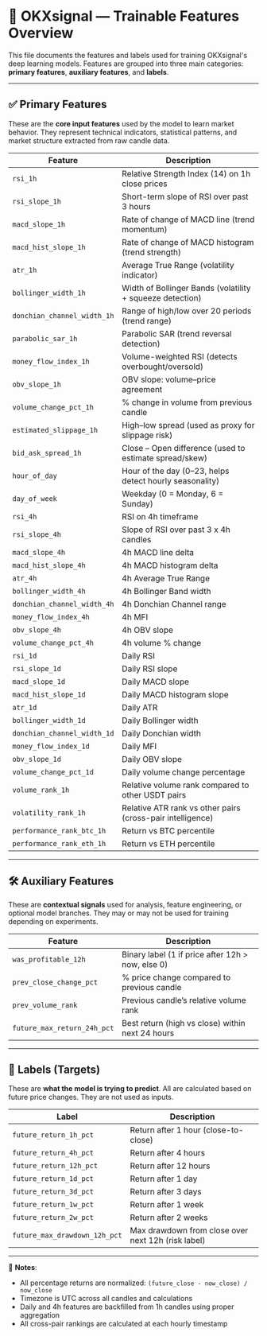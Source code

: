 # 🧠 OKXsignal — Trainable Features Overview

This file documents the features and labels used for training OKXsignal's deep learning models. Features are grouped into three main categories: **primary features**, **auxiliary features**, and **labels**.

---

## ✅ Primary Features

These are the **core input features** used by the model to learn market behavior. They represent technical indicators, statistical patterns, and market structure extracted from raw candle data.

| Feature | Description |
|--------|-------------|
| `rsi_1h` | Relative Strength Index (14) on 1h close prices |
| `rsi_slope_1h` | Short-term slope of RSI over past 3 hours |
| `macd_slope_1h` | Rate of change of MACD line (trend momentum) |
| `macd_hist_slope_1h` | Rate of change of MACD histogram (trend strength) |
| `atr_1h` | Average True Range (volatility indicator) |
| `bollinger_width_1h` | Width of Bollinger Bands (volatility + squeeze detection) |
| `donchian_channel_width_1h` | Range of high/low over 20 periods (trend range) |
| `parabolic_sar_1h` | Parabolic SAR (trend reversal detection) |
| `money_flow_index_1h` | Volume-weighted RSI (detects overbought/oversold) |
| `obv_slope_1h` | OBV slope: volume–price agreement |
| `volume_change_pct_1h` | % change in volume from previous candle |
| `estimated_slippage_1h` | High–low spread (used as proxy for slippage risk) |
| `bid_ask_spread_1h` | Close – Open difference (used to estimate spread/skew) |
| `hour_of_day` | Hour of the day (0–23, helps detect hourly seasonality) |
| `day_of_week` | Weekday (0 = Monday, 6 = Sunday) |
| `rsi_4h` | RSI on 4h timeframe |
| `rsi_slope_4h` | Slope of RSI over past 3 x 4h candles |
| `macd_slope_4h` | 4h MACD line delta |
| `macd_hist_slope_4h` | 4h MACD histogram delta |
| `atr_4h` | 4h Average True Range |
| `bollinger_width_4h` | 4h Bollinger Band width |
| `donchian_channel_width_4h` | 4h Donchian Channel range |
| `money_flow_index_4h` | 4h MFI |
| `obv_slope_4h` | 4h OBV slope |
| `volume_change_pct_4h` | 4h volume % change |
| `rsi_1d` | Daily RSI |
| `rsi_slope_1d` | Daily RSI slope |
| `macd_slope_1d` | Daily MACD slope |
| `macd_hist_slope_1d` | Daily MACD histogram slope |
| `atr_1d` | Daily ATR |
| `bollinger_width_1d` | Daily Bollinger width |
| `donchian_channel_width_1d` | Daily Donchian width |
| `money_flow_index_1d` | Daily MFI |
| `obv_slope_1d` | Daily OBV slope |
| `volume_change_pct_1d` | Daily volume change percentage |
| `volume_rank_1h` | Relative volume rank compared to other USDT pairs |
| `volatility_rank_1h` | Relative ATR rank vs other pairs (cross-pair intelligence) |
| `performance_rank_btc_1h` | Return vs BTC percentile |
| `performance_rank_eth_1h` | Return vs ETH percentile |

---

## 🛠️ Auxiliary Features

These are **contextual signals** used for analysis, feature engineering, or optional model branches. They may or may not be used for training depending on experiments.

| Feature | Description |
|--------|-------------|
| `was_profitable_12h` | Binary label (1 if price after 12h > now, else 0) |
| `prev_close_change_pct` | % price change compared to previous candle |
| `prev_volume_rank` | Previous candle’s relative volume rank |
| `future_max_return_24h_pct` | Best return (high vs close) within next 24 hours |

---

## 🎯 Labels (Targets)

These are **what the model is trying to predict**. All are calculated based on future price changes. They are not used as inputs.

| Label | Description |
|-------|-------------|
| `future_return_1h_pct` | Return after 1 hour (close-to-close) |
| `future_return_4h_pct` | Return after 4 hours |
| `future_return_12h_pct` | Return after 12 hours |
| `future_return_1d_pct` | Return after 1 day |
| `future_return_3d_pct` | Return after 3 days |
| `future_return_1w_pct` | Return after 1 week |
| `future_return_2w_pct` | Return after 2 weeks |
| `future_max_drawdown_12h_pct` | Max drawdown from close over next 12h (risk label) |

---

📘 **Notes**:

- All percentage returns are normalized: `(future_close - now_close) / now_close`
- Timezone is UTC across all candles and calculations
- Daily and 4h features are backfilled from 1h candles using proper aggregation
- All cross-pair rankings are calculated at each hourly timestamp